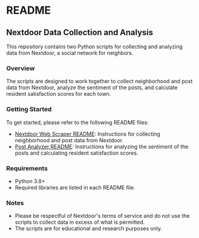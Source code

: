 README
================

Nextdoor Data Collection and Analysis
--------------------------------------

This repository contains two Python scripts for collecting and analyzing data from Nextdoor, a social network for neighbors.

### Overview

The scripts are designed to work together to collect neighborhood and post data from Nextdoor, analyze the sentiment of the posts, and calculate resident satisfaction scores for each town.

### Getting Started

To get started, please refer to the following README files:

* [Nextdoor Web Scraper README](NeighborHoodScraper_README.md): Instructions for collecting neighborhood and post data from Nextdoor.
* [Post Analyzer README](PostAnalyzer_README.md): Instructions for analyzing the sentiment of the posts and calculating resident satisfaction scores.

### Requirements

* Python 3.8+
* Required libraries are listed in each README file.

### Notes

* Please be respectful of Nextdoor's terms of service and do not use the scripts to collect data in excess of what is permitted.
* The scripts are for educational and research purposes only.